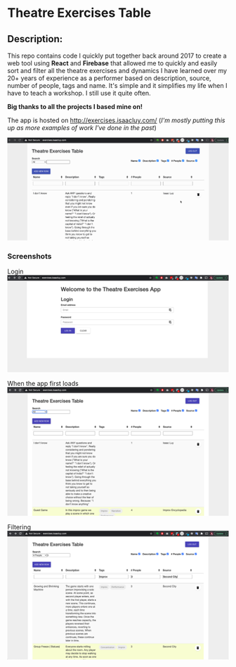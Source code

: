 # Theatre Exercises Table

## Description:

This repo contains code I quickly put together back around 2017 to create a web tool using **React** and **Firebase** that allowed me to quickly and easily sort and filter all the theatre exercises and dynamics I have learned over my 20+ years of experience as a performer based on description, source, number of people, tags and name. It's simple and it simplifies my life when I have to teach a workshop. I still use it quite often.

**Big thanks to all the projects I based mine on!**

The app is hosted on http://exercises.isaacluy.com/
(*I'm mostly putting this up as more examples of work I've done in the past*)

![App Animation](https://raw.githubusercontent.com/isaacluy/theatre-exercises-table/master/screenshots/00_app-animation.gif)


### Screenshots
Login
![App Login](https://raw.githubusercontent.com/isaacluy/theatre-exercises-table/master/screenshots/00_app-login.png)

When the app first loads
![App First Load](https://raw.githubusercontent.com/isaacluy/theatre-exercises-table/master/screenshots/01_app-first-load.png)

Filtering
![App Filtering](https://raw.githubusercontent.com/isaacluy/theatre-exercises-table/master/screenshots/02_app-filtering.png)
